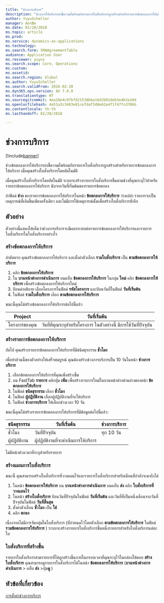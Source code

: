 ```yaml
---
title: "ช่วงการบริการ"
description: "ช่วงการให้บริการบ่งชี้ความถี่พร้อมกับรายการใบสั่งบริการถูกสร้างสำหรับรายการข้อตกลงการให้บริการ เมื่อคุณสร้างใบสั่งบริการ"
author: YuyuScheller
manager: AnnBe
ms.date: 02/20/2018
ms.topic: article
ms.prod: 
ms.service: dynamics-ax-applications
ms.technology: 
ms.search.form: SMAAgreementTable
audience: Application User
ms.reviewer: yuyus
ms.search.scope: Core, Operations
ms.custom: 
ms.assetid: 
ms.search.region: Global
ms.author: YuyuScheller
ms.search.validFrom: 2016-02-28
ms.dyn365.ops.version: AX 7.0.0
ms.translationtype: HT
ms.sourcegitcommit: 4ea10e4c0fbfd21538bba16d2b01deb3e4b3a10d
ms.openlocfilehash: 4a51a3c3483e81cefdaf3d8e62a4f1f47fcd706b
ms.contentlocale: th-th
ms.lasthandoff: 02/20/2018

---
```


# <a name="service-intervals"></a>ช่วงการบริการ

[!include[banner](../includes/banner.md)]


ช่วงข้อตกลงการให้บริการบ่งชี้ความถี่พร้อมกับรายการใบสั่งบริการถูกสร้างสำหรับรายการข้อตกลงการให้บริการ เมื่อคุณสร้างใบสั่งบริการโดยอัตโนมัติ

เมื่อคุณสร้างใบสั่งบริการโดยอัตโนมัติ ระบบจะสร้างรายการใบสั่งบริการขึ้นตามช่วงที่คุณระบุไว้สำหรับรายการข้อตกลงการให้บริการ นับจากวันที่เริ่มต้นของรายการข้อตกลง

ถ้าฟิลด์ **ช่วง** ของรายการข้อตกลงการให้บริการในหน้า **ข้อตกลงการให้บริการ** ว่างเปล่า รายการจะเป็นเหตุการณ์ที่เกิดขึ้นเพียงครั้งเดียว และไม่มีการใช้เหตุการณ์นั้นเพื่อสร้างใบสั่งบริการซ้ำอีก

## <a name="example"></a>ตัวอย่าง

ตัวอย่างนี้แสดงให้เห็นว่าช่วงการบริการจะมีผลกระทบต่อรายการข้อตกลงการให้บริการและรายการใบสั่งบริการในใบสั่งบริการอย่างไร

### <a name="create-a-service-agreement"></a>สร้างข้อตกลงการให้บริการ

ลำดับแรก คุณสร้างข้อตกลงการให้บริการ และตั้งค่าตัวเลือก **รวมใบสั่งบริการ** เป็น **ตามข้อตกลงการให้บริการ**

1. คลิก **ข้อตกลงการให้บริการ**
2. ใน **บานหน้าต่างการดำเนินการ** บนแท็บ **ข้อตกลงการให้บริการ** ในกลุ่ม **ใหม่** คลิก **ข้อตกลงการให้บริการ** เพื่อสร้างข้อตกลงการให้บริการใหม่
3. ป้อนคำอธิบาย เลือกโครงการในฟิลด์ **รหัสโครงการ** และป้อนวันที่ในฟิลด์ **วันที่เริ่มต้น**
4. ในฟิลด์ **รวมใบสั่งบริการ** เลือก **ตามข้อตกลงการให้บริการ**

ขณะนี้คุณได้สร้างข้อตกลงการให้บริการต่อไปนี้แล้ว

| Project      | วันที่เริ่มต้น                                                                         |
|--------------|------------------------------------------------------------------------------------|
| โครงการของคุณ | วันที่ที่คุณระบุสำหรับโครงการ ในตัวอย่างนี้ มีการใช้วันที่ปัจจุบัน |

### <a name="create-a-service-agreement-line"></a>สร้างรายการข้อตกลงการให้บริการ

ถัดไป คุณสร้างรายการข้อตกลงการให้บริการที่มีชนิดธุรกรรม **ชั่วโมง**

เพื่อทำส่วนนี้ของตัวอย่างให้เสร็จสมบูรณ์ คุณต้องสร้างช่วงการบริการเป็น 10 วันในหน้า **ช่วงการบริการ** 

1. เลือกข้อตกลงการให้บริการที่คุณเพิ่งสร้างขึ้น 
2. บน FastTab **รายการ** คลิกปุ่ม **เพิ่ม** เพื่อสร้างรายการใหม่ในบานหน้าต่างด้านล่างของหน้า **ข้อตกลงการให้บริการ**
3. ในฟิลด์ **ชนิดธุรกรรม** เลือก **ชั่วโมง**
4. ในฟิลด์ **ผู้ปฏิบัติงาน** เลือกผู้ปฏิบัติงานที่จะให้บริการ
5. ในฟิลด์ **ช่วงการบริการ** ให้เลือกช่วงเวลา 10 วัน

ขณะนี้คุณได้สร้างรายการข้อตกลงการให้บริการที่มีข้อมูลต่อไปนี้แล้ว:

| ชนิดธุรกรรม | วันที่เริ่มต้น                               | ช่วงการบริการ |
|------------------|------------------------------------------|------------------|
| ชั่วโมง             | วันที่ปัจจุบัน                        | ทุก 10 วัน    |
| ผู้ปฏิบัติงาน           | ผู้ปฏิบัติงานที่จะดำเนินการให้บริการ |                  |

ไม่มีหน้าต่างเวลาที่ระบุสำหรับรายการ 

### <a name="create-planned-service-orders"></a>สร้างแผนการใบสั่งบริการ

ขณะนี้ คุณสามารถสร้างใบสั่งบริการที่วางแผนไว้และรายการใบสั่งบริการสำหรับเดือนที่กำลังจะมาถึงได้

1. ในหน้า **ข้อตกลงการให้บริการ** บน **บานหน้าต่างการดำเนินการ** บนแท็บ **ส่ง** คลิก **ใบสั่งบริการที่วางแผนไว้**
2. ในหน้า **สร้างใบสั่งบริการ** ป้อนวันที่ปัจจุบันในฟิลด์ **วันที่เริ่มต้น** และวันที่ที่เป็นหนึ่งเดือนจากวันที่ปัจจุบันในฟิลด์ **วันที่สิ้นสุด**
3. ตั้งค่าตัวเลื่อน **ชั่วโมง** เป็น **ใช่** 
4. คลิก **ตกลง** 

เนื่องจากไม่มีการจัดกลุ่มในใบสั่งบริการ (ที่กำหนดไว้โดยตัวเลือก **ตามข้อตกลงการให้บริการ** ในฟิลด์ **รวมข้อตกลงการให้บริการ** ) ระบบจะสร้างรายการใบสั่งบริการขึ้นหนึ่งรายการสำหรับใบสั่งบริการแต่ละใบ

### <a name="service-orders-created"></a>ใบสั่งบริการที่สร้างขึ้น

รายการใบสั่งบริการสามรายการที่ได้ถูกสร้างขึ้นภายในกรอบเวลาที่คุณระบุไว้ในกล่องโต้ตอบ **สร้างใบสั่งบริการ** คุณสามารถดูรายการใบสั่งบริการได้ในหน้า **ข้อตกลงการให้บริการ** (**บานหน้าต่างการดำเนินการ** \> แท็บ **ส่ง** \>ปุ่ม**ดู** )

## <a name="related-topics"></a>หัวข้อที่เกี่ยวข้อง

[การตั้งค่าช่วงการบริการ](set-up-service-intervals.md)  


